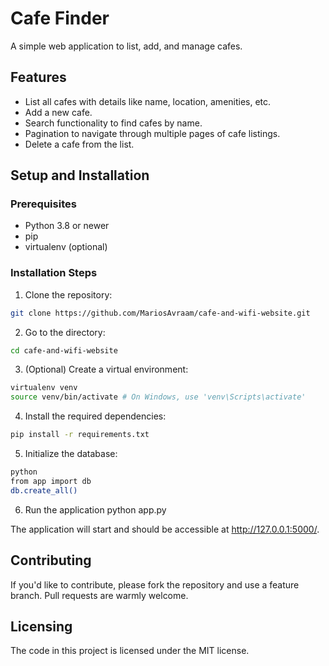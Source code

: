 # Cafe Finder

A simple web application to list, add, and manage cafes.

## Features

- List all cafes with details like name, location, amenities, etc.
- Add a new cafe.
- Search functionality to find cafes by name.
- Pagination to navigate through multiple pages of cafe listings.
- Delete a cafe from the list.

## Setup and Installation

### Prerequisites

- Python 3.8 or newer
- pip
- virtualenv (optional)

### Installation Steps

1. Clone the repository:
```bash
git clone https://github.com/MariosAvraam/cafe-and-wifi-website.git
```

2. Go to the directory:
```bash
cd cafe-and-wifi-website
```


3. (Optional) Create a virtual environment:
```bash
virtualenv venv
source venv/bin/activate # On Windows, use 'venv\Scripts\activate'
```

4. Install the required dependencies:
```bash
pip install -r requirements.txt
```

5. Initialize the database:
```bash
python
from app import db
db.create_all()
```

6. Run the application
python app.py

The application will start and should be accessible at http://127.0.0.1:5000/.

## Contributing
If you'd like to contribute, please fork the repository and use a feature branch. Pull requests are warmly welcome.

## Licensing
The code in this project is licensed under the MIT license.

